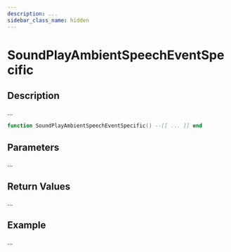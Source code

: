```yaml
---
description: ...
sidebar_class_name: hidden
---
```


# SoundPlayAmbientSpeechEventSpecific

## Description

...

```lua
function SoundPlayAmbientSpeechEventSpecific() --[[ ... ]] end
```

## Parameters

...

## Return Values

...

## Example

...

